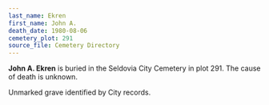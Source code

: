 ```yaml
---
last_name: Ekren
first_name: John A.
death_date: 1980-08-06
cemetery_plot: 291
source_file: Cemetery Directory
---
```

**John A.   Ekren** is buried in the Seldovia City Cemetery in plot 291.  The cause of death is unknown.

Unmarked grave identified by City records.


